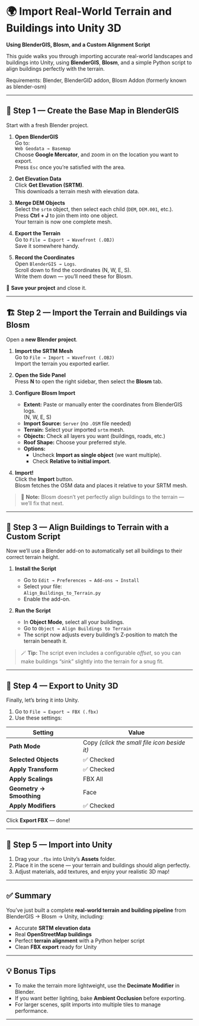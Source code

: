 # 🌍 Import Real-World Terrain and Buildings into Unity 3D  
**Using BlenderGIS, Blosm, and a Custom Alignment Script**

This guide walks you through importing accurate real-world landscapes and buildings into Unity, using **BlenderGIS**, **Blosm**, and a simple Python script to align buildings perfectly with the terrain.

Requirements: Blender, BlenderGID addon, Blosm Addon (formerly known as blender-osm)

---

## 🧭 Step 1 — Create the Base Map in BlenderGIS

Start with a fresh Blender project.

1. **Open BlenderGIS**  
   Go to:  
   `Web Geodata → Basemap`  
   Choose **Google Mercator**, and zoom in on the location you want to export.  
   Press `Esc` once you’re satisfied with the area.

2. **Get Elevation Data**  
   Click **Get Elevation (SRTM)**.  
   This downloads a terrain mesh with elevation data.

3. **Merge DEM Objects**  
   Select the `srtm` object, then select each child (`DEM`, `DEM.001`, etc.).  
   Press **Ctrl + J** to join them into one object.  
   Your terrain is now one complete mesh.

4. **Export the Terrain**  
   Go to `File → Export → Wavefront (.OBJ)`  
   Save it somewhere handy.

5. **Record the Coordinates**  
   Open `BlenderGIS → Logs`.  
   Scroll down to find the coordinates (N, W, E, S).  
   Write them down — you’ll need these for Blosm.

💾 **Save your project** and close it.

---

## 🏗 Step 2 — Import the Terrain and Buildings via Blosm

Open a **new Blender project**.

1. **Import the SRTM Mesh**  
   Go to `File → Import → Wavefront (.OBJ)`  
   Import the terrain you exported earlier.

2. **Open the Side Panel**  
   Press **N** to open the right sidebar, then select the **Blosm** tab.

3. **Configure Blosm Import**
   - **Extent:** Paste or manually enter the coordinates from BlenderGIS logs.  
     (N, W, E, S)
   - **Import Source:** `Server` (no `.OSM` file needed)
   - **Terrain:** Select your imported `srtm` mesh.
   - **Objects:** Check all layers you want (buildings, roads, etc.)
   - **Roof Shape:** Choose your preferred style.
   - **Options:**  
     - Uncheck **Import as single object** (we want multiple).  
     - Check **Relative to initial import**.

4. **Import!**  
   Click the **Import** button.  
   Blosm fetches the OSM data and places it relative to your SRTM mesh.

> 🧩 **Note:** Blosm doesn’t yet perfectly align buildings to the terrain — we’ll fix that next.

---

## 🧠 Step 3 — Align Buildings to Terrain with a Custom Script

Now we’ll use a Blender add-on to automatically set all buildings to their correct terrain height.

1. **Install the Script**
   - Go to `Edit → Preferences → Add-ons → Install`
   - Select your file:  
     `Align_Buildings_to_Terrain.py`
   - Enable the add-on.

2. **Run the Script**
   - In **Object Mode**, select all your buildings.
   - Go to `Object → Align Buildings to Terrain`
   - The script now adjusts every building’s Z-position to match the terrain beneath it.

> 🪄 **Tip:** The script even includes a configurable *offset*, so you can make buildings “sink” slightly into the terrain for a snug fit.

---

## 🧱 Step 4 — Export to Unity 3D

Finally, let’s bring it into Unity.

1. Go to `File → Export → FBX (.fbx)`
2. Use these settings:

| Setting | Value |
|----------|--------|
| **Path Mode** | Copy *(click the small file icon beside it)* |
| **Selected Objects** | ✅ Checked |
| **Apply Transform** | ✅ Checked |
| **Apply Scalings** | FBX All |
| **Geometry → Smoothing** | Face |
| **Apply Modifiers** | ✅ Checked |

Click **Export FBX** — done!

---

## 🚀 Step 5 — Import into Unity

1. Drag your `.fbx` into Unity’s **Assets** folder.  
2. Place it in the scene — your terrain and buildings should align perfectly.  
3. Adjust materials, add textures, and enjoy your realistic 3D map!

---

## ✅ Summary

You’ve just built a complete **real-world terrain and building pipeline** from BlenderGIS → Blosm → Unity, including:
- Accurate **SRTM elevation data**  
- Real **OpenStreetMap buildings**  
- Perfect **terrain alignment** with a Python helper script  
- Clean **FBX export** ready for Unity  

---

## 💡 Bonus Tips

- To make the terrain more lightweight, use the **Decimate Modifier** in Blender.  
- If you want better lighting, bake **Ambient Occlusion** before exporting.  
- For larger scenes, split imports into multiple tiles to manage performance.

---
